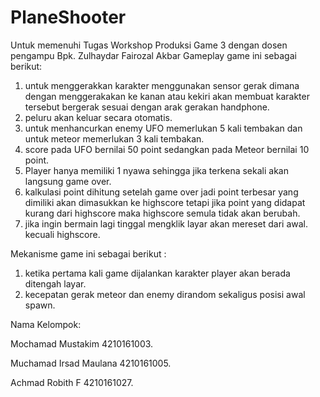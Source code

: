 # PlaneShooter
Untuk memenuhi Tugas Workshop Produksi Game 3 dengan dosen pengampu Bpk. Zulhaydar Fairozal Akbar
Gameplay game ini sebagai berikut:
1. untuk menggerakkan karakter menggunakan sensor gerak dimana dengan menggerakakan ke kanan atau kekiri akan membuat karakter tersebut bergerak sesuai dengan arak gerakan handphone.
2. peluru akan keluar secara otomatis.
3. untuk menhancurkan enemy UFO memerlukan 5 kali tembakan dan untuk meteor memerlukan 3 kali tembakan.
4. score pada UFO bernilai 50 point sedangkan pada Meteor bernilai 10 point.
5. Player hanya memiliki 1 nyawa sehingga jika terkena sekali akan langsung game over.
6. kalkulasi point dihitung setelah game over jadi point terbesar yang dimiliki akan dimasukkan ke highscore tetapi jika point yang didapat kurang dari highscore maka highscore semula tidak akan berubah.
7. jika ingin bermain lagi tinggal mengklik layar akan mereset dari awal. kecuali highscore.

Mekanisme game ini sebagai berikut :
1. ketika pertama kali game dijalankan karakter player akan berada ditengah layar.
2. kecepatan gerak meteor dan enemy dirandom sekaligus posisi awal spawn.

Nama Kelompok:

Mochamad Mustakim         4210161003.

Muchamad Irsad Maulana    4210161005.

Achmad Robith F           4210161027.

